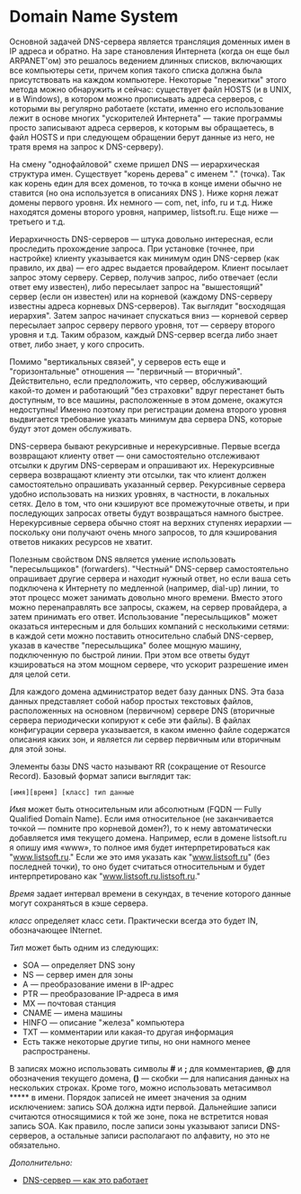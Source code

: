# Domain Name System

Основной задачей DNS-сервера является трансляция доменных имен в IP адреса и обратно. На заре становления Интернета (когда он еще был ARPANET'ом) это решалось ведением длинных списков, включающих все компьютеры сети, причем копия такого списка должна была присутствовать на каждом компьютере. Некоторые "пережитки" этого метода можно обнаружить и сейчас: существует файл HOSTS (и в UNIX, и в Windows), в котором можно прописывать адреса серверов, с которыми вы регулярно работаете (кстати, именно его использование лежит в основе многих "ускорителей Интернета" — такие программы просто записывают адреса серверов, к которым вы обращаетесь, в файл HOSTS и при следующем обращении берут данные из него, не тратя время на запрос к DNS-серверу).

На смену "однофайловой" схеме пришел DNS — иерархическая структура имен. Существует "корень дерева" с именем "." (точка). Так как корень един для всех доменов, то точка в конце имени обычно не ставится (но она используется в описаниях DNS ). Ниже корня лежат домены первого уровня. Их немного — com, net, info, ru и т.д. Ниже находятся домены второго уровня, например, listsoft.ru. Еще ниже — третьего и т.д.

Иерархичность DNS-серверов — штука довольно интересная, если проследить прохождение запроса. При установке (точнее, при настройке) клиенту указывается как минимум один DNS-сервер (как правило, их два) — его адрес выдается провайдером. Клиент посылает запрос этому серверу. Сервер, получив запрос, либо отвечает (если ответ ему известен), либо пересылает запрос на "вышестоящий" сервер (если он известен) или на корневой (каждому DNS-серверу известны адреса корневых DNS-серверов). Так выглядит "восходящая иерархия". Затем запрос начинает спускаться вниз — корневой сервер пересылает запрос серверу первого уровня, тот — серверу второго уровня и т.д. Таким образом, каждый DNS-сервер  всегда либо знает ответ, либо знает, у кого спросить.

Помимо "вертикальных связей", у серверов есть еще и "горизонтальные" отношения — "первичный — вторичный". Действительно, если предположить, что сервер, обслуживающий какой-то домен и работающий "без страховки" вдруг перестанет быть доступным, то все машины, расположенные в этом домене, окажутся недоступны! Именно поэтому при регистрации домена второго уровня выдвигается требование указать минимум два сервера DNS, которые будут этот домен обслуживать.

DNS-сервера бывают рекурсивные и нерекурсивные. Первые всегда возвращают клиенту ответ — они самостоятельно отслеживают отсылки к другим DNS-серверам и опрашивают их. Нерекурсивные сервера возвращают клиенту эти отсылки, так что клиент должен самостоятельно опрашивать указанный сервер. Рекурсивные сервера удобно использовать на низких уровнях, в частности, в локальных сетях. Дело в том, что они кэшируют все промежуточные ответы, и при последующих запросах ответы будут возвращаться намного быстрее. Нерекурсивные сервера обычно стоят на верхних ступенях иерархии — поскольку они получают очень много запросов, то для кэширования ответов никаких ресурсов не хватит.

Полезным свойством DNS является умение использовать "пересыльщиков" (forwarders). "Честный" DNS-сервер самостоятельно опрашивает другие сервера и находит нужный ответ, но если ваша сеть подключена к Интернету по медленной (например, dial-up) линии, то этот процесс может занимать довольно много времени. Вместо этого можно перенаправлять все запросы, скажем, на сервер провайдера, а затем принимать его ответ. Использование "пересыльщиков" может оказаться интересным и для больших компаний с несколькими сетями: в каждой сети можно поставить относительно слабый DNS-сервер, указав в качестве "пересыльщика" более мощную машину, подключенную по быстрой линии. При этом все ответы будут кэшироваться на этом мощном сервере, что ускорит разрешение имен для целой сети.

Для каждого домена администратор ведет базу данных DNS. Эта база данных представляет собой набор простых текстовых файлов, расположенных на основном (первичном) сервере DNS (вторичные сервера периодически копируют к себе эти файлы). В файлах конфигурации сервера указывается, в каком именно файле содержатся описания каких зон, и является ли сервер первичным или вторичным для этой зоны.

Элементы базы DNS часто называют RR (сокращение от Resource Record). Базовый формат записи выглядит так:  

`[имя][время] [класс] тип данные`

*Имя* может быть относительным или абсолютным (FQDN — Fully Qualified Domain Name). Если имя относительное (не заканчивается точкой — помните про корневой домен?), то к нему автоматически добавляется имя текущего домена. Например, если в домене listsoft.ru я опишу имя «www», то полное имя будет интерпретироваться как "www.listsoft.ru." Если же это имя указать как "www.listsoft.ru" (без последней точки), то оно будет считаться относительным и будет интерпретировано как "www.listsoft.ru.listsoft.ru."

*Время* задает интервал времени в секундах, в течение которого данные могут сохраняться в кэше сервера. 

*класс* определяет класс сети. Практически всегда это будет IN, обозначающее INternet.

*Тип* может быть одним из следующих: 

- SOA — определяет DNS зону 
- NS — сервер имен для зоны 
- A — преобразование имени в IP-адрес 
- PTR — преобразование IP-адреса в имя 
- MX — почтовая станция 
- CNAME — имена машины 
- HINFO — описание "железа" компьютера 
- TXT — комментарии или какая-то другая информация 
- Есть также некоторые другие типы, но они намного менее распространены.

В записях можно использовать символы **#** и **;** для комментариев, **@** для обозначения текущего домена, **()** — скобки — для написания данных на нескольких строках. Кроме того, можно использовать метасимвол ***** в имени. Порядок записей не имеет значения за одним исключением: запись SOA должна идти первой. Дальнейшие записи считаются относящимися к той же зоне, пока не встретится новая запись SOA. Как правило, после записи зоны указывают записи DNS-серверов, а остальные записи располагают по алфавиту, но это не обязательно.



*Дополнительно:*

- [DNS-сервер — как это работает](http://hostinfo.ru/articles/57)